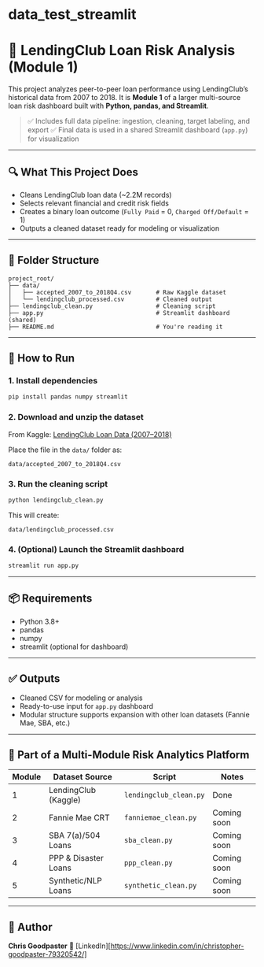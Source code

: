 # data_test_streamlit

# 🧠 LendingClub Loan Risk Analysis (Module 1)

This project analyzes peer-to-peer loan performance using LendingClub’s historical data from 2007 to 2018. It is **Module 1** of a larger multi-source loan risk dashboard built with **Python, pandas, and Streamlit**.

> ✅ Includes full data pipeline: ingestion, cleaning, target labeling, and export
> ✅ Final data is used in a shared Streamlit dashboard (`app.py`) for visualization

---

## 🔍 What This Project Does

* Cleans LendingClub loan data (\~2.2M records)
* Selects relevant financial and credit risk fields
* Creates a binary loan outcome (`Fully Paid` = 0, `Charged Off/Default` = 1)
* Outputs a cleaned dataset ready for modeling or visualization

---

## 📁 Folder Structure

```
project_root/
├── data/
│   ├── accepted_2007_to_2018Q4.csv       # Raw Kaggle dataset
│   └── lendingclub_processed.csv         # Cleaned output
├── lendingclub_clean.py                  # Cleaning script
├── app.py                                # Streamlit dashboard (shared)
├── README.md                             # You're reading it
```

---

## 🚀 How to Run

### 1. Install dependencies

```bash
pip install pandas numpy streamlit
```

### 2. Download and unzip the dataset

From Kaggle:
[LendingClub Loan Data (2007–2018)](https://www.kaggle.com/datasets/wordsforthewise/lending-club)

Place the file in the `data/` folder as:

```
data/accepted_2007_to_2018Q4.csv
```

### 3. Run the cleaning script

```bash
python lendingclub_clean.py
```

This will create:

```
data/lendingclub_processed.csv
```

### 4. (Optional) Launch the Streamlit dashboard

```bash
streamlit run app.py
```

---

## 📦 Requirements

* Python 3.8+
* pandas
* numpy
* streamlit (optional for dashboard)

---

## ✅ Outputs

* Cleaned CSV for modeling or analysis
* Ready-to-use input for `app.py` dashboard
* Modular structure supports expansion with other loan datasets (Fannie Mae, SBA, etc.)

---

## 📙 Part of a Multi-Module Risk Analytics Platform

| Module | Dataset Source       | Script                 | Notes         |
| ------ | -------------------- | ---------------------- | ------------- |
| 1      | LendingClub (Kaggle) | `lendingclub_clean.py` | Done          |
| 2      | Fannie Mae CRT       | `fanniemae_clean.py`   | Coming soon   |
| 3      | SBA 7(a)/504 Loans   | `sba_clean.py`         | Coming soon   |
| 4      | PPP & Disaster Loans | `ppp_clean.py`         | Coming soon   |
| 5      | Synthetic/NLP Loans  | `synthetic_clean.py`   | Coming soon   |

---

## 🧠 Author

**Chris Goodpaster**
📧 \[LinkedIn]\[https://www.linkedin.com/in/christopher-goodpaster-79320542/]
